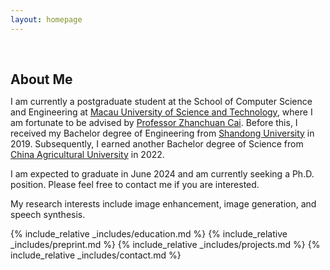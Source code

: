 ```yaml
---
layout: homepage
---
```


<h1 id="about-me"></h1>

<h2 style="margin: 60px 0px 10px;">About Me</h2>

I am currently a postgraduate student at the School of Computer Science and Engineering at [Macau University of Science and Technology](https://www.must.edu.mo/en), where I am fortunate to be advised by [Professor Zhanchuan Cai](https://www.must.edu.mo/en/scse/staff/cai-zhan-chuan). Before this, I received my Bachelor degree of Engineering from [Shandong University](https://www.en.sdu.edu.cn/) in 2019. Subsequently, I earned another Bachelor degree of Science from [China Agricultural University](https://www.cau.edu.cn/) in 2022.

I am expected to graduate in June 2024 and am currently seeking a Ph.D. position. Please feel free to contact me if you are interested.

My research interests include image enhancement, image generation, and speech synthesis. 



{% include_relative _includes/education.md %}
{% include_relative _includes/preprint.md %}
{% include_relative _includes/projects.md %}
{% include_relative _includes/contact.md %}
